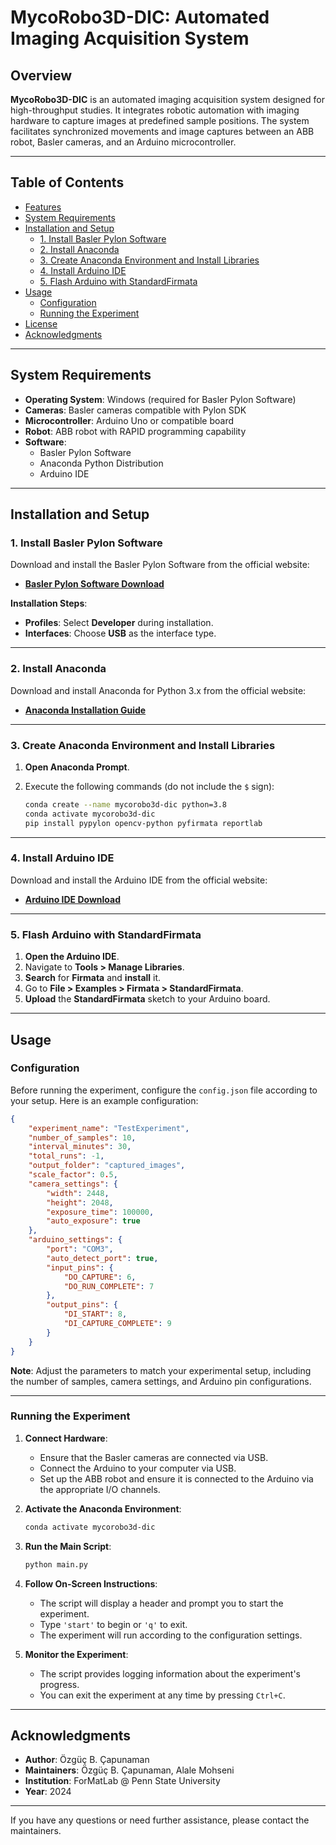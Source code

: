 # MycoRobo3D-DIC: Automated Imaging Acquisition System

## Overview

**MycoRobo3D-DIC** is an automated imaging acquisition system designed for high-throughput studies. It integrates robotic automation with imaging hardware to capture images at predefined sample positions. The system facilitates synchronized movements and image captures between an ABB robot, Basler cameras, and an Arduino microcontroller.

---

## Table of Contents

- [Features](#features)
- [System Requirements](#system-requirements)
- [Installation and Setup](#installation-and-setup)
  - [1. Install Basler Pylon Software](#1-install-basler-pylon-software)
  - [2. Install Anaconda](#2-install-anaconda)
  - [3. Create Anaconda Environment and Install Libraries](#3-create-anaconda-environment-and-install-libraries)
  - [4. Install Arduino IDE](#4-install-arduino-ide)
  - [5. Flash Arduino with StandardFirmata](#5-flash-arduino-with-standardfirmata)
- [Usage](#usage)
  - [Configuration](#configuration)
  - [Running the Experiment](#running-the-experiment)
- [License](#license)
- [Acknowledgments](#acknowledgments)

---

## System Requirements

- **Operating System**: Windows (required for Basler Pylon Software)
- **Cameras**: Basler cameras compatible with Pylon SDK
- **Microcontroller**: Arduino Uno or compatible board
- **Robot**: ABB robot with RAPID programming capability
- **Software**:
  - Basler Pylon Software
  - Anaconda Python Distribution
  - Arduino IDE

---

## Installation and Setup

### 1. Install Basler Pylon Software

Download and install the Basler Pylon Software from the official website:

- **[Basler Pylon Software Download](https://www2.baslerweb.com/en/downloads/software-downloads)**

**Installation Steps**:

- **Profiles**: Select **Developer** during installation.
- **Interfaces**: Choose **USB** as the interface type.

---

### 2. Install Anaconda

Download and install Anaconda for Python 3.x from the official website:

- **[Anaconda Installation Guide](https://docs.anaconda.com/anaconda/install/windows/)**

---

### 3. Create Anaconda Environment and Install Libraries

1. **Open Anaconda Prompt**.
2. Execute the following commands (do not include the `$` sign):

   ```bash
   conda create --name mycorobo3d-dic python=3.8
   conda activate mycorobo3d-dic
   pip install pypylon opencv-python pyfirmata reportlab
   ```

---

### 4. Install Arduino IDE

Download and install the Arduino IDE from the official website:

- **[Arduino IDE Download](https://www.arduino.cc/en/software)**

---

### 5. Flash Arduino with StandardFirmata

1. **Open the Arduino IDE**.
2. Navigate to **Tools > Manage Libraries**.
3. **Search** for **Firmata** and **install** it.
4. Go to **File > Examples > Firmata > StandardFirmata**.
5. **Upload** the **StandardFirmata** sketch to your Arduino board.

---

## Usage

### Configuration

Before running the experiment, configure the `config.json` file according to your setup. Here is an example configuration:

```json
{
    "experiment_name": "TestExperiment",
    "number_of_samples": 10,
    "interval_minutes": 30,
    "total_runs": -1,
    "output_folder": "captured_images",
    "scale_factor": 0.5,
    "camera_settings": {
        "width": 2448,
        "height": 2048,
        "exposure_time": 100000,
        "auto_exposure": true
    },
    "arduino_settings": {
        "port": "COM3",
        "auto_detect_port": true,
        "input_pins": {
            "DO_CAPTURE": 6,
            "DO_RUN_COMPLETE": 7
        },
        "output_pins": {
            "DI_START": 8,
            "DI_CAPTURE_COMPLETE": 9
        }
    }
}
```

**Note**: Adjust the parameters to match your experimental setup, including the number of samples, camera settings, and Arduino pin configurations.

---

### Running the Experiment

1. **Connect Hardware**:

   - Ensure that the Basler cameras are connected via USB.
   - Connect the Arduino to your computer via USB.
   - Set up the ABB robot and ensure it is connected to the Arduino via the appropriate I/O channels.

2. **Activate the Anaconda Environment**:

   ```bash
   conda activate mycorobo3d-dic
   ```

3. **Run the Main Script**:

   ```bash
   python main.py
   ```

4. **Follow On-Screen Instructions**:

   - The script will display a header and prompt you to start the experiment.
   - Type `'start'` to begin or `'q'` to exit.
   - The experiment will run according to the configuration settings.

5. **Monitor the Experiment**:

   - The script provides logging information about the experiment's progress.
   - You can exit the experiment at any time by pressing `Ctrl+C`.

---

## Acknowledgments

- **Author**: Özgüç B. Çapunaman
- **Maintainers**: Özgüç B. Çapunaman, Alale Mohseni
- **Institution**: ForMatLab @ Penn State University
- **Year**: 2024

---

If you have any questions or need further assistance, please contact the maintainers.